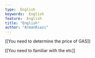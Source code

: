 ```yaml
---
type:  English
keywords:  English
feature:  English
title: "English"
author: "ArmanRiazi"
---
```



 [[You need to determine the price of GAS]]

 [[You need to familiar with the etc]]